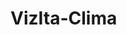 # VizIta-Clima

<p align= "center">
  <a href="https://github.com/taferreiraua/VizIta-Clima/vizita-clima.jpeg"> 
  <img scr="https://github.com/taferreiraua/VizIta-Clima/vizita-clima.jpeg">
